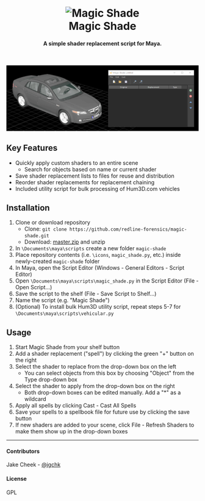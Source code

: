 
<h1 align="center">
  <br>
    <img src="https://cdn.rawgit.com/redline-forensics/magic-shade/master/resources/logo.svg" alt="Magic Shade" width="200">
  <br>
    Magic Shade
  <br>
</h1>

<h4 align="center">A simple shader replacement script for Maya.</h4>
<br>

![screenshot](https://github.com/redline-forensics/magic-shade/raw/master/resources/magic_shade.gif)

## Key Features

* Quickly apply custom shaders to an entire scene
  - Search for objects based on name or current shader
* Save shader replacement lists to files for reuse and distribution
* Reorder shader replacements for replacement chaining
* Included utility script for bulk processing of Hum3D.com vehicles

## Installation

1. Clone or download repository
   * Clone: ```git clone https://github.com/redline-forensics/magic-shade.git```
   * Download: <a href="https://github.com/redline-forensics/magic-shade/archive/master.zip">master.zip</a> and unzip
2. In ```\Documents\maya\scripts``` create a new folder ```magic-shade```
3. Place repository contents (i.e. ```\icons```, ```magic_shade.py```, etc.) inside newly-created ```magic-shade``` folder
4. In Maya, open the Script Editor (Windows - General Editors - Script Editor)
5. Open ```\Documents\maya\scripts\magic_shade.py``` in the Script Editor (File - Open Script...)
6. Save the script to the shelf (File - Save Script to Shelf...)
7. Name the script (e.g. "Magic Shade")
8. (Optional) To install bulk Hum3D utility script, repeat steps 5-7 for ```\Documents\maya\scripts\vehicular.py```

## Usage

1. Start Magic Shade from your shelf button
2. Add a shader replacement ("spell") by clicking the green "+" button on the right
3. Select the shader to replace from the drop-down box on the left
   * You can select objects from this box by choosing "Object" from the Type drop-down box
4. Select the shader to apply from the drop-down box on the right
   * Both drop-down boxes can be edited manually. Add a "*" as a wildcard
5. Apply all spells by clicking Cast - Cast All Spells
6. Save your spells to a spellbook file for future use by clicking the save button
7. If new shaders are added to your scene, click File - Refresh Shaders to make them show up in the drop-down boxes

---


#### Contributors

Jake Cheek - [@jgchk](https://github.com/jgchk)

#### License

GPL
